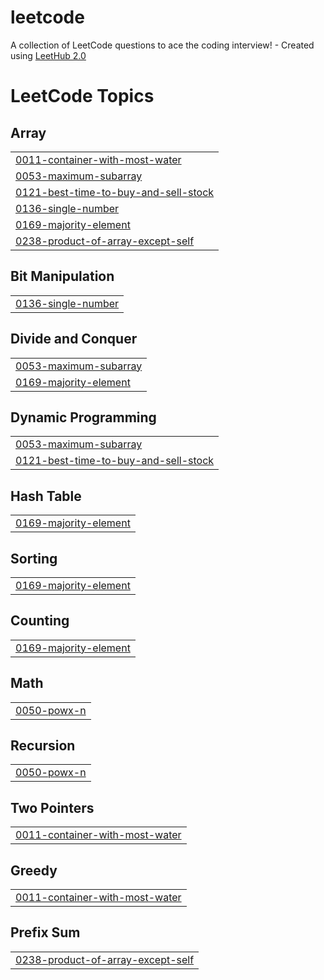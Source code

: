 # leetcode
A collection of LeetCode questions to ace the coding interview! - Created using [LeetHub 2.0](https://github.com/maitreya2954/LeetHub-2.0-Firefox)

<!---LeetCode Topics Start-->
# LeetCode Topics
## Array
|  |
| ------- |
| [0011-container-with-most-water](https://github.com/ADITYA15062005/leetcode/tree/master/0011-container-with-most-water) |
| [0053-maximum-subarray](https://github.com/ADITYA15062005/leetcode/tree/master/0053-maximum-subarray) |
| [0121-best-time-to-buy-and-sell-stock](https://github.com/ADITYA15062005/leetcode/tree/master/0121-best-time-to-buy-and-sell-stock) |
| [0136-single-number](https://github.com/ADITYA15062005/leetcode/tree/master/0136-single-number) |
| [0169-majority-element](https://github.com/ADITYA15062005/leetcode/tree/master/0169-majority-element) |
| [0238-product-of-array-except-self](https://github.com/ADITYA15062005/leetcode/tree/master/0238-product-of-array-except-self) |
## Bit Manipulation
|  |
| ------- |
| [0136-single-number](https://github.com/ADITYA15062005/leetcode/tree/master/0136-single-number) |
## Divide and Conquer
|  |
| ------- |
| [0053-maximum-subarray](https://github.com/ADITYA15062005/leetcode/tree/master/0053-maximum-subarray) |
| [0169-majority-element](https://github.com/ADITYA15062005/leetcode/tree/master/0169-majority-element) |
## Dynamic Programming
|  |
| ------- |
| [0053-maximum-subarray](https://github.com/ADITYA15062005/leetcode/tree/master/0053-maximum-subarray) |
| [0121-best-time-to-buy-and-sell-stock](https://github.com/ADITYA15062005/leetcode/tree/master/0121-best-time-to-buy-and-sell-stock) |
## Hash Table
|  |
| ------- |
| [0169-majority-element](https://github.com/ADITYA15062005/leetcode/tree/master/0169-majority-element) |
## Sorting
|  |
| ------- |
| [0169-majority-element](https://github.com/ADITYA15062005/leetcode/tree/master/0169-majority-element) |
## Counting
|  |
| ------- |
| [0169-majority-element](https://github.com/ADITYA15062005/leetcode/tree/master/0169-majority-element) |
## Math
|  |
| ------- |
| [0050-powx-n](https://github.com/ADITYA15062005/leetcode/tree/master/0050-powx-n) |
## Recursion
|  |
| ------- |
| [0050-powx-n](https://github.com/ADITYA15062005/leetcode/tree/master/0050-powx-n) |
## Two Pointers
|  |
| ------- |
| [0011-container-with-most-water](https://github.com/ADITYA15062005/leetcode/tree/master/0011-container-with-most-water) |
## Greedy
|  |
| ------- |
| [0011-container-with-most-water](https://github.com/ADITYA15062005/leetcode/tree/master/0011-container-with-most-water) |
## Prefix Sum
|  |
| ------- |
| [0238-product-of-array-except-self](https://github.com/ADITYA15062005/leetcode/tree/master/0238-product-of-array-except-self) |
<!---LeetCode Topics End-->